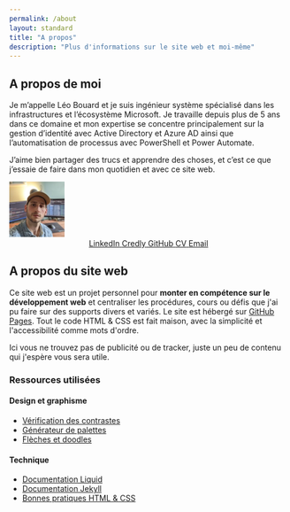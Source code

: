 ```yaml
---
permalink: /about
layout: standard
title: "A propos"
description: "Plus d'informations sur le site web et moi-même"
---
```


<div class="aboutMe">
    <div>
        <h2 id="a-propos-de-moi">A propos de moi</h2>
        <p>Je m’appelle Léo Bouard et je suis ingénieur système spécialisé dans les infrastructures et l’écosystème Microsoft. Je travaille depuis plus de 5 ans dans ce domaine et mon expertise se concentre principalement sur la gestion d’identité avec Active Directory et Azure AD ainsi que l’automatisation de processus avec PowerShell et Power Automate.</p>
        <p>J’aime bien partager des trucs et apprendre des choses, et c’est ce que j’essaie de faire dans mon quotidien et avec ce site web.</p>
    </div>
    <img src="/assets/images/profile-picture.jpg" alt="Photo de profil" height="100" width="100">
</div>

<!-- Personal links section -->

<div style="display: flex; margin: auto -15px; justify-content: center;">
    <div class="personalLinks">
        <a href="{{ site.linkedin }}" target="_blank" class="linkedIn">
            <i class="fa-brands fa-linkedin"></i>
            <span>LinkedIn</span>
        </a>
        <a href="{{ site.credly }}" target="_blank" class="credly">
            <i class="fa-solid fa-shield"></i>
            <span>Credly</span>
        </a>
        <a href="{{ site.github.owner_url }}" target="_blank" class="github">
            <i class="fa-brands fa-github"></i>
            <span>GitHub</span>
        </a>
        <a href="/cv" class="cv">
            <i class="fa-solid fa-file"></i>
            <span>CV</span>
        </a>
        <a href="mailto:{{ site.emailAddress }}" class="emailAddress">
            <i class="fa-solid fa-envelope"></i>
            <span>Email</span>
        </a>
    </div>
</div>

## A propos du site web

Ce site web est un projet personnel pour **monter en compétence sur le développement web** et centraliser les procédures, cours ou défis que j'ai pu faire sur des supports divers et variés. Le site est hébergé sur [GitHub Pages](https://docs.github.com/en/pages). Tout le code HTML & CSS est fait maison, avec la simplicité et l'accessibilité comme mots d'ordre.

Ici vous ne trouvez pas de publicité ou de tracker, juste un peu de contenu qui j'espère vous sera utile.

### Ressources utilisées

#### Design et graphisme

- [Vérification des contrastes](https://color.adobe.com/fr/create/color-contrast-analyzer)
- [Générateur de palettes](https://coolors.co/generate)
- [Flèches et doodles](https://www.highlights.design/)

#### Technique

- [Documentation Liquid](https://shopify.github.io/liquid/)
- [Documentation Jekyll](https://jekyllrb.com/docs/)
- [Bonnes pratiques HTML & CSS](https://pagespeed.web.dev/)
